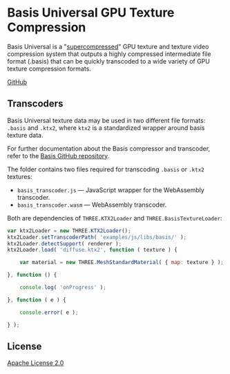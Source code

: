 # Basis Universal GPU Texture Compression

Basis Universal is a "[supercompressed](http://gamma.cs.unc.edu/GST/gst.pdf)"
GPU texture and texture video compression system that outputs a highly
compressed intermediate file format (.basis) that can be quickly transcoded to
a wide variety of GPU texture compression formats.

[GitHub](https://github.com/BinomialLLC/basis_universal)

## Transcoders

Basis Universal texture data may be used in two different file formats:
`.basis` and `.ktx2`, where `ktx2` is a standardized wrapper around basis texture data.

For further documentation about the Basis compressor and transcoder, refer to
the [Basis GitHub repository](https://github.com/BinomialLLC/basis_universal).

The folder contains two files required for transcoding `.basis` or `.ktx2` textures:

* `basis_transcoder.js` — JavaScript wrapper for the WebAssembly transcoder.
* `basis_transcoder.wasm` — WebAssembly transcoder.

Both are dependencies of `THREE.KTX2Loader` and `THREE.BasisTextureLoader`:

```js
var ktx2Loader = new THREE.KTX2Loader();
ktx2Loader.setTranscoderPath( 'examples/js/libs/basis/' );
ktx2Loader.detectSupport( renderer );
ktx2Loader.load( 'diffuse.ktx2', function ( texture ) {

	var material = new THREE.MeshStandardMaterial( { map: texture } );

}, function () {

	console.log( 'onProgress' );

}, function ( e ) {

	console.error( e );

} );
```

## License

[Apache License 2.0](https://github.com/BinomialLLC/basis_universal/blob/master/LICENSE)
